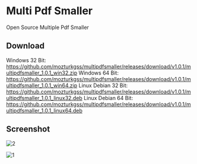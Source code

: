 # Multi Pdf Smaller
Open Source Multiple Pdf Smaller

## Download
Windows 32 Bit: https://github.com/mozturkgss/multipdfsmaller/releases/download/v1.0.1/multipdfsmaller_1.0.1_win32.zip
Windows 64 Bit: https://github.com/mozturkgss/multipdfsmaller/releases/download/v1.0.1/multipdfsmaller_1.0.1_win64.zip
Linux Debian 32 Bit: https://github.com/mozturkgss/multipdfsmaller/releases/download/v1.0.1/multipdfsmaller_1.0.1_linux32.deb
Linux Debian 64 Bit: https://github.com/mozturkgss/multipdfsmaller/releases/download/v1.0.1/multipdfsmaller_1.0.1_linux64.deb

## Screenshot

![2](https://user-images.githubusercontent.com/5717430/69608268-1bde7c00-1038-11ea-9932-b99c12a151b7.PNG)

![1](https://user-images.githubusercontent.com/5717430/69608267-1b45e580-1038-11ea-8ddc-73a4c44a1714.PNG)
